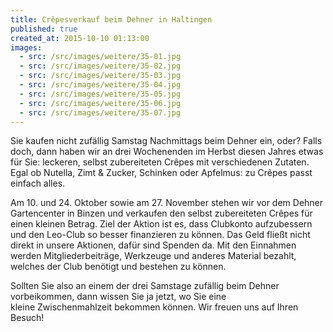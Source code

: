 ```yaml
---
title: Crêpesverkauf beim Dehner in Haltingen
published: true
created_at: 2015-10-10 01:13:00
images:
  - src: /src/images/weitere/35-01.jpg
  - src: /src/images/weitere/35-02.jpg
  - src: /src/images/weitere/35-03.jpg
  - src: /src/images/weitere/35-04.jpg
  - src: /src/images/weitere/35-05.jpg
  - src: /src/images/weitere/35-06.jpg
  - src: /src/images/weitere/35-07.jpg
---
```


Sie kaufen nicht zufällig Samstag Nachmittags beim Dehner ein, oder? Falls doch, dann haben wir an drei Wochenenden im Herbst diesen Jahres etwas für Sie: leckeren, selbst zubereiteten Crêpes mit verschiedenen Zutaten. Egal ob Nutella, Zimt & Zucker, Schinken oder Apfelmus: zu Crêpes passt einfach alles.

Am 10. und 24. Oktober sowie am 27. November stehen wir vor dem Dehner Gartencenter in Binzen und verkaufen den selbst zubereiteten Crêpes für einen kleinen Betrag. Ziel der Aktion ist es, dass Clubkonto aufzubessern und den Leo-Club so besser finanzieren zu können. Das Geld fließt nicht direkt in unsere Aktionen, dafür sind Spenden da. Mit den Einnahmen werden Mitgliederbeiträge, Werkzeuge und anderes Material bezahlt, welches der Club benötigt und bestehen zu können.

Sollten Sie also an einem der drei Samstage zufällig beim Dehner vorbeikommen, dann wissen Sie ja jetzt, wo Sie eine kleine Zwischenmahlzeit bekommen können. Wir freuen uns auf Ihren Besuch!
